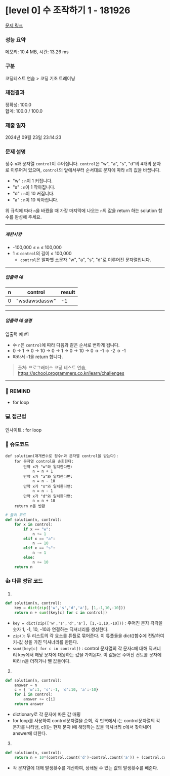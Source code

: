 # [level 0] 수 조작하기 1 - 181926 

[문제 링크](https://school.programmers.co.kr/learn/courses/30/lessons/181926) 

### 성능 요약

메모리: 10.4 MB, 시간: 13.26 ms

### 구분

코딩테스트 연습 > 코딩 기초 트레이닝

### 채점결과

정확성: 100.0<br/>합계: 100.0 / 100.0

### 제출 일자

2024년 09월 23일 23:14:23

### 문제 설명

<p>정수 <code>n</code>과 문자열 <code>control</code>이 주어집니다. <code>control</code>은 "w", "a", "s", "d"의 4개의 문자로 이루어져 있으며, <code>control</code>의 앞에서부터 순서대로 문자에 따라 <code>n</code>의 값을 바꿉니다.</p>

<ul>
<li>"w" : <code>n</code>이 1 커집니다.</li>
<li>"s" : <code>n</code>이 1 작아집니다.</li>
<li>"d" : <code>n</code>이 10 커집니다.</li>
<li>"a" : <code>n</code>이 10 작아집니다.</li>
</ul>

<p>위 규칙에 따라 <code>n</code>을 바꿨을 때 가장 마지막에 나오는 <code>n</code>의 값을 return 하는 solution 함수를 완성해 주세요.</p>

<hr>

<h5>제한사항</h5>

<ul>
<li>-100,000 ≤ <code>n</code> ≤ 100,000</li>
<li>1 ≤ <code>control</code>의 길이 ≤ 100,000

<ul>
<li><code>control</code>은 알파벳 소문자 "w", "a", "s", "d"로 이루어진 문자열입니다.</li>
</ul></li>
</ul>

<hr>

<h5>입출력 예</h5>
<table class="table">
        <thead><tr>
<th>n</th>
<th>control</th>
<th>result</th>
</tr>
</thead>
        <tbody><tr>
<td>0</td>
<td>"wsdawsdassw"</td>
<td>-1</td>
</tr>
</tbody>
      </table>
<hr>

<h5>입출력 예 설명</h5>

<p>입출력 예 #1</p>

<ul>
<li>수 <code>n</code>은 <code>control</code>에 따라 다음과 같은 순서로 변하게 됩니다.</li>
<li>0 → 1 → 0 → 10 → 0 → 1 → 0 → 10 → 0 → -1 → -2 → -1</li>
<li>따라서 -1을 return 합니다.</li>
</ul>


> 출처: 프로그래머스 코딩 테스트 연습, https://school.programmers.co.kr/learn/challenges
---
### 🤔 REMIND
- for loop
  

### 💻 접근법
인사이트 : for loop

### 📝 슈도코드
```
def solution(매개변수로 정수n과 문자열 control을 받는다):
    for 문자열 control을 순회한다:
        만약 x가 "w"와 일치한다면:
            n = n + 1
        만약 x가 "a"와 일치한다면:
            n = n - 10
        만약 x가 "s"와 일치한다면:
            n = n - 1
        만약 x가 "d"와 일치한다면:
            n = n + 10
    return n을 반환
```
```python
# 풀이 코드
def solution(n, control):
    for x in control:
        if x == "w":
            n += 1
        elif x == "a":
            n -= 10
        elif x == "s":
            n -= 1
        else:
            n += 10
    return n
```

### 👍 다른 정답 코드
1.
```python
def solution(n, control):
    key = dict(zip(['w','s','d','a'], [1,-1,10,-10]))
    return n + sum([key[c] for c in control])
```
- `key = dict(zip(['w','s','d','a'], [1,-1,10,-10]))` : 주어진 문자 각각을 숫자 1, -1, 10, -10과 연결하는 딕셔너리를 생성한다.
- `zip()`: 두 리스트의 각 요소를 튜플로 묶어준다. 이 튜플들을 dict()함수에 전달하여 키-값 상을 가진 딕셔너리를 만든다.
- `sum([key[c] for c in control])` : control 문자열의 각 문자c에 대해 딕셔너리 key에서 해당 문자에 대응하는 값을 가져온다. 이 값들은 주어진 컨트롤 문자에 따라 n을 더하거나 뺄 값들이다.
2.
```python
def solution(n, control):
    answer = n
    c = { 'w':1, 's':-1, 'd':10, 'a':-10}
    for i in control:
        answer += c[i]
    return answer
```
- dictionary로 각 문자에 따른 값 매핑
- for loop를 사용하여 control문자열을 순회, 각 만복에서 i는 control문자열의 각 문자를 나타냄, c[i]는 현재 문자 i에 해당하는 값을 딕셔너리 c에서 찾아내어 answer에 더한다.
3.
```python
def solution(n, control):
    return n + 10*(control.count('d')-control.count('a')) + (control.count('w')-control.count('s'))
```
- 각 문자열에 대해 발생횟수를 계산하여, 상쇄될 수 있는 값의 발생횟수를 빼준다.
